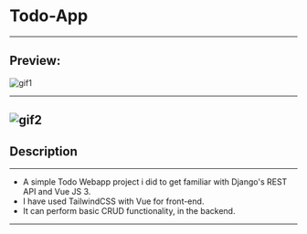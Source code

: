 # Todo-App
---
## Preview:

![gif1]('https://github.com/silvomor/Todo-App/raw/main/vue-fe/src/assets/gif1.gif')

---
![gif2]('vue-fe/src/assets/gif2.gif')
---
## Description 
---
- A simple Todo Webapp project i did to get familiar with Django's REST API and Vue JS 3.
- I have used TailwindCSS with Vue for front-end.
- It can perform basic CRUD functionality, in the backend.
---
